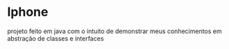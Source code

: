 # Iphone
projeto feito em java com o intuito de demonstrar meus conhecimentos em abstração de classes e interfaces
